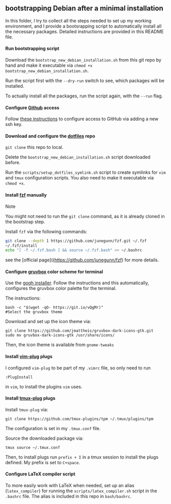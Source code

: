 ## bootstrapping Debian after a minimal installation

In this folder, I try to collect all the steps needed to set up my working environment, and I provide a bootsrapping script to automatically install all the necessary packages. Detailed instructions are provided in this README file.

#### Run bootstrapping script

Download the `bootstrap_new_debian_installation.sh` from this git repo by hand and make it executable via `chmod +x bootstrap_new_debian_installation.sh`.

Run the script first with the `--dry-run` switch to see, which packages will be installed.

To actually install all the packages, run the script again, with the `--run` flag.

#### Configure [Github](https://github.com/) access

Follow [these instructions](https://docs.github.com/en/authentication/connecting-to-github-with-ssh/generating-a-new-ssh-key-and-adding-it-to-the-ssh-agent) to configure access to GitHub via adding a new ssh key.

#### Download and configure the [dotfiles](https://github.com/rstofi/dotfiles) repo

`git clone` this repo to local.

Delete the `bootstrap_new_debian_installation.sh` script downloaded before.

Run the `scripts/setup_dotfiles_symlink.sh` script to create symlinks for `vim` and `tmux` configuration scripts. You also need to make it executable via `chmod +x`.

#### Install [fzf](https://github.com/junegunn/fzf) manually

>[!NOTE]
> You might not need to run the `git clone` command, as it is already cloned in the bootstrap step.

Install `fzf` via the following commands:

```bash
git clone --depth 1 https://github.com/junegunn/fzf.git ~/.fzf
~/.fzf/install
echo "[ -f ~/.fzf.bash ] && source ~/.fzf.bash" >> ~/.bashrc
```

see the [official page]((https://github.com/junegunn/fzf) for more details.

#### Configure [gruvbox](https://github.com/morhetz/gruvbox) color scheme for terminal

Use the [gogh installer](https://github.com/Gogh-Co/Gogh). Follow the instructions and this automatically, configures the gruvbox color palette for the terminal.

The instructions:

```
bash -c "$(wget -qO- https://git.io/vQgMr)"
#Select the gruvbox theme
```

Download and set up the icon theme via:

```
git clone https://github.com/jmattheis/gruvbox-dark-icons-gtk.git
sudo mv gruvbox-dark-icons-gtk /usr/share/icons/
```

Then, the icon theme is available from `gnome-tweaks`

#### Install [vim-plug](https://github.com/junegunn/vim-plug) plugs

I configured `vim-plug` to be part of my `.vimrc` file, so only need to run

```
:PlugInstall
```

in `vim`, to install the plugins `vim` uses.

#### Install [tmux-plug](https://github.com/tmux-plugins/tpm) plugs

Install `tmux-plug` via:

```
git clone https://github.com/tmux-plugins/tpm ~/.tmux/plugins/tpm
```

The configuration is set in my `.tmux.conf` file.

Source the downloaded package via:

```
tmux source ~/.tmux.conf
```

Then, to install plugs run `prefix + I` in a tmux session to install the plugs defined. My prefix is set to `C+space`.


#### Configure LaTeX compiler script

To more easily work with LaTeX when needed, set up an alias (`latex_compiler`) for running the `scripts/latex_compiler.sh` script in the `.bashrc` file. The alias is included in this repo in `bash/bashrc`.
